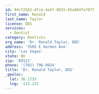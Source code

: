 ```yaml
---
id: 94cf2562-dfce-4a5f-8015-65ad64fe7077
first_name: Ronald
last_name: Taylor
license: DDS
services:
  - Dentist
category: Dentists
org_name: 'Dr. Ronald Taylor, DDS'
address: '3505 E Harmon Ave'
city: 'Las Vegas'
state: NV
zip: '89121'
phone: '(702) 796-9924'
title: 'Dr. Ronald Taylor, DDS'
_geoloc:
  lat: 36.1733
  lng: -115.215
---
```


